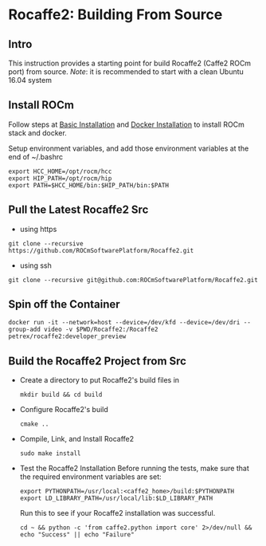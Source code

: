 # Rocaffe2: Building From Source

## Intro
This instruction provides a starting point for build Rocaffe2 (Caffe2 ROCm port) from source.
*Note*: it is recommended to start with a clean Ubuntu 16.04 system

## Install ROCm

Follow steps at [Basic Installation](https://github.com/petrex/rocm_caffe2/blob/documentation/rocm_docs/caffe2-install-basic.md) and [Docker Installation](https://github.com/petrex/rocm_caffe2/blob/documentation/rocm_docs/caffe2-docker.md) to install ROCm stack and docker.

Setup environment variables, and add those environment variables at the end of ~/.bashrc 
```
export HCC_HOME=/opt/rocm/hcc
export HIP_PATH=/opt/rocm/hip
export PATH=$HCC_HOME/bin:$HIP_PATH/bin:$PATH
```

## Pull the Latest Rocaffe2 Src
* using https

```
git clone --recursive https://github.com/ROCmSoftwarePlatform/Rocaffe2.git
```

* using ssh 

```
git clone --recursive git@github.com:ROCmSoftwarePlatform/Rocaffe2.git
```

## Spin off the Container
	
`docker run -it --network=host --device=/dev/kfd --device=/dev/dri --group-add video -v $PWD/Rocaffe2:/Rocaffe2 petrex/rocaffe2:developer_preview`

## Build the Rocaffe2 Project from Src

* Create a directory to put Rocaffe2's build files in 

	`mkdir build && cd build`

* Configure Rocaffe2's build 
 
	`cmake ..`

* Compile, Link, and Install Rocaffe2 

	`sudo make install`
	
* Test the Rocaffe2 Installation 
	Before running the tests, make sure that the required environment variables are set:
	```
	export PYTHONPATH=/usr/local:<caffe2_home>/build:$PYTHONPATH 
	export LD_LIBRARY_PATH=/usr/local/lib:$LD_LIBRARY_PATH
	```

	Run this to see if your Rocaffe2 installation was successful. 
	
	`cd ~ && python -c 'from caffe2.python import core' 2>/dev/null && echo "Success" || echo "Failure"`
